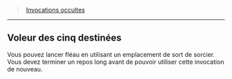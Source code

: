 ﻿---
!GenericItem
Name: Voleur des cinq destinées
Id: warlock_occultsummons_hd.md#voleur-des-cinq-destinées
ParentLink: warlock_occultsummons_hd.md#invocations-occultes
ParentName: Invocations occultes
NameLevel: 2
Attributes:
  Name: Voleur des cinq destinées
  Markdown: >+
    ## <!--Name-->Voleur des cinq destinées<!--/Name-->


    Vous pouvez lancer fléau en utilisant un emplacement de sort de sorcier. Vous devez terminer un repos long avant de pouvoir utiliser cette invocation de nouveau.

AttributesDictionary: >+
  Name: Voleur des cinq destinées

  Markdown: >+

    ## <!--Name-->Voleur des cinq destinées<!--/Name-->





    Vous pouvez lancer fléau en utilisant un emplacement de sort de sorcier. Vous devez terminer un repos long avant de pouvoir utiliser cette invocation de nouveau.



---
> [Invocations occultes](hd_warlock_occultsummons.md)

---

## Voleur des cinq destinées

Vous pouvez lancer fléau en utilisant un emplacement de sort de sorcier. Vous devez terminer un repos long avant de pouvoir utiliser cette invocation de nouveau.

